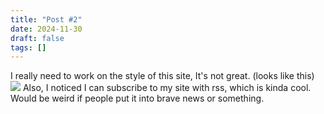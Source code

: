 ```yaml
---
title: "Post #2"
date: 2024-11-30
draft: false
tags: []
---
```

I really need to work on the style of this site, It's not great. (looks like this)
![](/images/Pasted%20image%2020241130181341.png)
Also, I noticed I can subscribe to my site with rss, which is kinda cool. Would be weird if people put it into brave news or something. 
